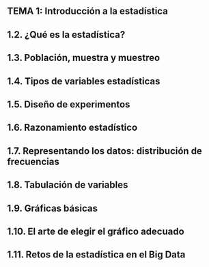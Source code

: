 ## TEMA 1: Introducción a la estadística

## 1.2. ¿Qué es la estadística?
## 1.3. Población, muestra y muestreo
## 1.4. Tipos de variables estadísticas
## 1.5. Diseño de experimentos
## 1.6. Razonamiento estadístico
## 1.7. Representando los datos: distribución de frecuencias
## 1.8. Tabulación de variables
## 1.9. Gráficas básicas
## 1.10. El arte de elegir el gráfico adecuado
## 1.11. Retos de la estadística en el Big Data